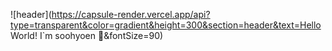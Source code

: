 ![header](https://capsule-render.vercel.app/api?type=transparent&color=gradient&height=300&section=header&text=Hello World! I`m soohyoen 👋&fontSize=90)


